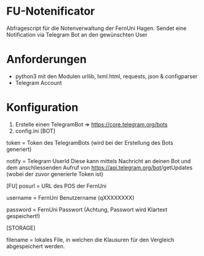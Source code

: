 # FU-Notenificator
Abfragescript für die Notenverwaltung der FernUni Hagen.
Sendet eine Notification via Telegram Bot an den gewünschten User

# Anforderungen
- python3 mit den Modulen urllib, lxml.html, requests, json & configparser
- Telegram Account

# Konfiguration
1. Erstelle einen TelegramBot => https://core.telegram.org/bots
2. config.ini
  [BOT]
  
  token = Token des TelegramBots (wird bei der Erstellung des Bots generiert)
	
  notify = Telegram UserId 
	Diese kann mittels Nachricht an deinen Bot und dem anschliessenden Aufruf 
	von https://api.telegram.org/bot<BOTID>/getUpdates (wobei <BOTID> der zuvor generierte Token ist)
  
  [FU]
  posurl = URL des POS der FernUni 
	
  username = FernUni Benutzername (qXXXXXXXX)
	
  password = FernUni Passwort (Achtung, Passwort wird Klartext gespeichert!)
	

  [STORAGE]
  
  filename = lokales File, in welchen die Klausuren für den Vergleich abgespeichert werden.
